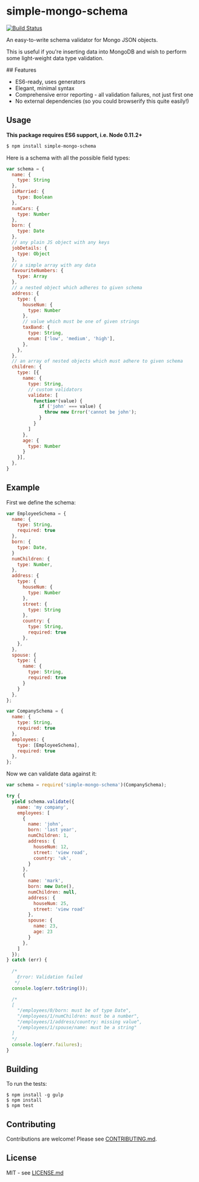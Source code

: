# simple-mongo-schema

[![Build Status](https://secure.travis-ci.org/hiddentao/simple-mongo-schema.png)](http://travis-ci.org/hiddentao/simple-mongo-schema)

An easy-to-write schema validator for Mongo JSON objects.

This is useful if you're inserting data into MongoDB and wish to perform some 
light-weight data type validation.

## Features

* ES6-ready, uses generators
* Elegant, minimal syntax
* Comprehensive error reporting - all validation failures, not just first one
* No external dependencies (so you could browserify this quite easily!)

## Usage

**This package requires ES6 support, i.e. Node 0.11.2+**

```bash
$ npm install simple-mongo-schema
```

Here is a schema with all the possible field types:

```js
var schema = {
  name: {
    type: String
  },
  isMarried: {
    type: Boolean
  },
  numCars: {
    type: Number
  },
  born: {
    type: Date
  },
  // any plain JS object with any keys
  jobDetails: {
    type: Object 
  },
  // a simple array with any data
  favouriteNumbers: {
    type: Array 
  },
  // a nested object which adheres to given schema
  address: {
    type: {
      houseNum: {
        type: Number
      },
      // value which must be one of given strings
      taxBand: {
        type: String,
        enum: ['low', 'medium', 'high'],
      },
    },
  },
  // an array of nested objects which must adhere to given schema
  children: {
    type: [{
      name: {
        type: String,
        // custom validators
        validate: [
          function*(value) {
            if ('john' === value) {
              throw new Error('cannot be john');
            }
          }
        ]
      },
      age: {
        type: Number
      }
    }],
  },
}
``` 


## Example

First we define the schema:


```js
var EmployeeSchema = {
  name: {
    type: String,
    required: true
  },
  born: {
    type: Date,
  }
  numChildren: {
    type: Number,
  },
  address: {
    type: {
      houseNum: {
        type: Number
      },
      street: {
        type: String
      },
      country: {
        type: String,
        required: true
      },
    },
  },
  spouse: {
    type: {
      name: {
        type: String,
        required: true      
      } 
    }
  },
};

var CompanySchema = {
  name: {
    type: String,
    required: true
  },
  employees: {
    type: [EmployeeSchema],
    required: true
  },
};
```

Now we can validate data against it:

```js
var schema = require('simple-mongo-schema')(CompanySchema);

try {
  yield schema.validate({
    name: 'my company',
    employees: [
      {
        name: 'john',
        born: 'last year',
        numChildren: 1,
        address: {
          houseNum: 12,
          street: 'view road',
          country: 'uk',
        }
      },
      {
        name: 'mark',
        born: new Date(),
        numChildren: null,
        address: {
          houseNum: 25,
          street: 'view road'
        },
        spouse: {
          name: 23,
          age: 23
        }
      },
    ]
  });  
} catch (err) {
  
  /*
    Error: Validation failed
   */
  console.log(err.toString());  

  /*
  [
    "/employees/0/born: must be of type Date",
    "/employees/1/numChildren: must be a number",
    "/employees/1/address/country: missing value",
    "/employees/1/spouse/name: must be a string"
  ]
  */
  console.log(err.failures);
}
```

## Building

To run the tests:

    $ npm install -g gulp
    $ npm install
    $ npm test

## Contributing

Contributions are welcome! Please see [CONTRIBUTING.md](https://github.com/hiddentao/simple-mongo-schema/blob/master/CONTRIBUTING.md).

## License

MIT - see [LICENSE.md](https://github.com/hiddentao/simple-mongo-schema/blob/master/LICENSE.md)